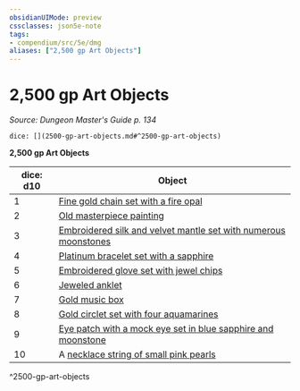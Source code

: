 ```yaml
---
obsidianUIMode: preview
cssclasses: json5e-note
tags:
- compendium/src/5e/dmg
aliases: ["2,500 gp Art Objects"]
---
```

# 2,500 gp Art Objects
*Source: Dungeon Master's Guide p. 134* 

`dice: [](2500-gp-art-objects.md#^2500-gp-art-objects)`

**2,500 gp Art Objects**

| dice: d10 | Object |
|-----------|--------|
| 1 | [Fine gold chain set with a fire opal](z_compendium/items/fine-gold-chain-set-with-a-fire-opal.md) |
| 2 | [Old masterpiece painting](z_compendium/items/old-masterpiece-painting.md) |
| 3 | [Embroidered silk and velvet mantle set with numerous moonstones](z_compendium/items/embroidered-silk-and-velvet-mantle-set-with-numerous-moonstones.md) |
| 4 | [Platinum bracelet set with a sapphire](z_compendium/items/platinum-bracelet-set-with-a-sapphire.md) |
| 5 | [Embroidered glove set with jewel chips](z_compendium/items/embroidered-glove-set-with-jewel-chips.md) |
| 6 | [Jeweled anklet](z_compendium/items/jeweled-anklet.md) |
| 7 | [Gold music box](z_compendium/items/gold-music-box.md) |
| 8 | [Gold circlet set with four aquamarines](z_compendium/items/gold-circlet-set-with-four-aquamarines.md) |
| 9 | [Eye patch with a mock eye set in blue sapphire and moonstone](z_compendium/items/eye-patch-with-a-mock-eye-set-in-blue-sapphire-and-moonstone.md) |
| 10 | A [necklace string of small pink pearls](z_compendium/items/necklace-string-of-small-pink-pearls.md) |
^2500-gp-art-objects